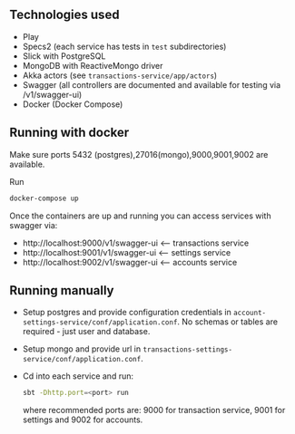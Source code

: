 ## Technologies used
* Play
* Specs2 (each service has tests in ```test``` subdirectories)
* Slick with PostgreSQL
* MongoDB with ReactiveMongo driver
* Akka actors (see ```transactions-service/app/actors```)
* Swagger (all controllers are documented and available for testing via /v1/swagger-ui)
* Docker (Docker Compose)

## Running with docker

Make sure ports 5432 (postgres),27016(mongo),9000,9001,9002 are available.

Run
```bash
docker-compose up
```
Once the containers are up and running you can access services with swagger via:

* http://localhost:9000/v1/swagger-ui <-- transactions service
* http://localhost:9001/v1/swagger-ui <-- settings service 
* http://localhost:9002/v1/swagger-ui <-- accounts service

## Running manually

* Setup postgres and provide configuration credentials in `account-settings-service/conf/application.conf`.
No schemas or tables are required - just user and database.
* Setup mongo and provide url in `transactions-settings-service/conf/application.conf`.

* Cd into each service and run:
  ```bash
  sbt -Dhttp.port=<port> run
  ```
  where recommended ports are: 9000 for transaction service, 9001 for settings and 9002 for accounts.

